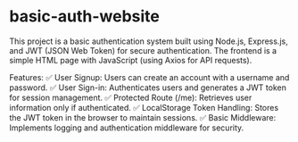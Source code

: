 # basic-auth-website
This project is a basic authentication system built using Node.js, Express.js, and JWT (JSON Web Token) for secure authentication. The frontend is a simple HTML page with JavaScript (using Axios for API requests).

Features:
✅ User Signup: Users can create an account with a username and password.
✅ User Sign-in: Authenticates users and generates a JWT token for session management.
✅ Protected Route (/me): Retrieves user information only if authenticated.
✅ LocalStorage Token Handling: Stores the JWT token in the browser to maintain sessions.
✅ Basic Middleware: Implements logging and authentication middleware for security.








